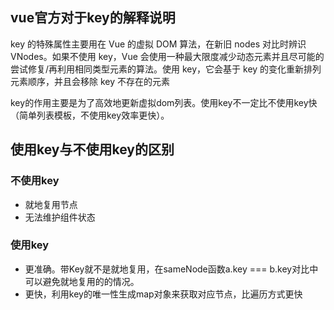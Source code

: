 ## vue官方对于key的解释说明
key 的特殊属性主要用在 Vue 的虚拟 DOM 算法，在新旧 nodes 对比时辨识 VNodes。如果不使用 key，Vue 会使用一种最大限度减少动态元素并且尽可能的尝试修复/再利用相同类型元素的算法。使用 key，它会基于 key 的变化重新排列元素顺序，并且会移除 key 不存在的元素


key的作用主要是为了高效地更新虚拟dom列表。使用key不一定比不使用key快（简单列表模板，不使用key效率更快）。


## 使用key与不使用key的区别
###  不使用key
   + 就地复用节点
   + 无法维护组件状态


### 使用key
   + 更准确。带Key就不是就地复用，在sameNode函数a.key === b.key对比中可以避免就地复用的的情况。
   + 更快，利用key的唯一性生成map对象来获取对应节点，比遍历方式更快


  
